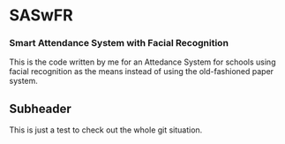 # SASwFR
### Smart Attendance System with Facial Recognition


This is the code written by me for an Attedance System for schools using facial recognition as the means instead of using the old-fashioned paper system.

## Subheader
This is just a test to check out the whole git situation.